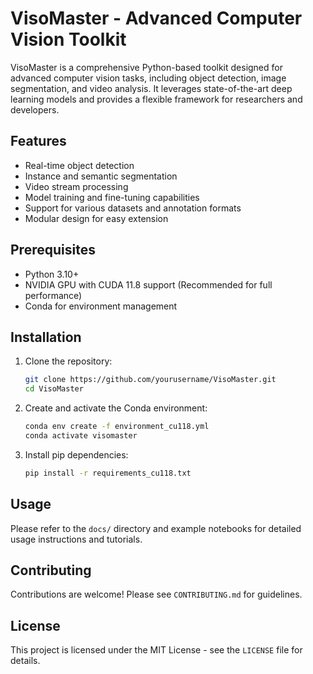 # VisoMaster - Advanced Computer Vision Toolkit

VisoMaster is a comprehensive Python-based toolkit designed for advanced computer vision tasks, including object detection, image segmentation, and video analysis. It leverages state-of-the-art deep learning models and provides a flexible framework for researchers and developers.

## Features

- Real-time object detection
- Instance and semantic segmentation
- Video stream processing
- Model training and fine-tuning capabilities
- Support for various datasets and annotation formats
- Modular design for easy extension

## Prerequisites

- Python 3.10+
- NVIDIA GPU with CUDA 11.8 support (Recommended for full performance)
- Conda for environment management

## Installation

1. Clone the repository:
   ```bash
   git clone https://github.com/yourusername/VisoMaster.git
   cd VisoMaster
   ```
2. Create and activate the Conda environment:
   ```bash
   conda env create -f environment_cu118.yml
   conda activate visomaster
   ```
3. Install pip dependencies:
   ```bash
   pip install -r requirements_cu118.txt
   ```

## Usage

Please refer to the `docs/` directory and example notebooks for detailed usage instructions and tutorials.

## Contributing

Contributions are welcome! Please see `CONTRIBUTING.md` for guidelines.

## License

This project is licensed under the MIT License - see the `LICENSE` file for details.